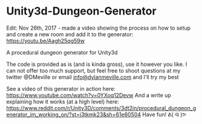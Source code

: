 # Unity3d-Dungeon-Generator

Edit: Nov 26th, 2017 - made a video showing the process on how to setup and create a new room and add it to the generator: https://youtu.be/Aagh25qg59w

A procedural dungeon generator for Unity3d

The code is provided as is (and is kinda gross), use it however you like.
I can not offer too much support, but feel free to shoot questions at my twitter @DMeville or email info@dylanmeville.com and I'll try my best

See a video of this generator in action here: https://www.youtube.com/watch?v=0YXoq12Devw
And a write up explaining how it works (at a high level) here: https://www.reddit.com/r/Unity3D/comments/3dt2in/procedural_dungeon_generator_im_working_on/?st=j3tkmk23&sh=61e60504
Have fun! ᕕ( ᐛ )ᕗ 
